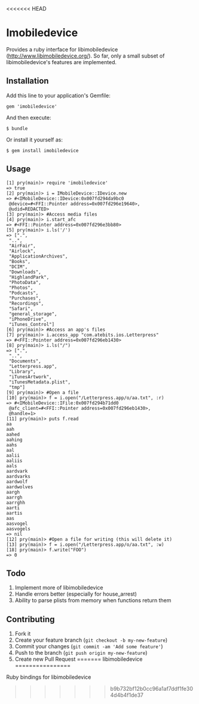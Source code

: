 <<<<<<< HEAD
# Imobiledevice

Provides a ruby interface for libimobiledevice (http://www.libimobiledevice.org/).  So far, only a small subset of libimobiledevice's features are implemented.

## Installation

Add this line to your application's Gemfile:

    gem 'imobiledevice'

And then execute:

    $ bundle

Or install it yourself as:

    $ gem install imobiledevice

## Usage

``` pry
[1] pry(main)> require 'imobiledevice'
=> true
[2] pry(main)> i = IMobileDevice::IDevice.new
=> #<IMobileDevice::IDevice:0x007fd294da9bc0
 @device=#<FFI::Pointer address=0x007fd296e19640>,
 @udid=REDACTED>
[3] pry(main)> #Access media files
[4] pry(main)> i.start_afc
=> #<FFI::Pointer address=0x007fd296e3bb80>
[5] pry(main)> i.ls('/')
=> [".",
 "..",
 "AirFair",
 "Airlock",
 "ApplicationArchives",
 "Books",
 "DCIM",
 "Downloads",
 "HighlandPark",
 "PhotoData",
 "Photos",
 "Podcasts",
 "Purchases",
 "Recordings",
 "Safari",
 "general_storage",
 "iPhoneDrive",
 "iTunes_Control"]
[6] pry(main)> #Access an app's files
[7] pry(main)> i.access_app "com.atebits.ios.Letterpress"
=> #<FFI::Pointer address=0x007fd296eb1430>
[8] pry(main)> i.ls("/")
=> [".",
 "..",
 "Documents",
 "Letterpress.app",
 "Library",
 "iTunesArtwork",
 "iTunesMetadata.plist",
 "tmp"]
[9] pry(main)> #Open a file
[10] pry(main)> f = i.open("/Letterpress.app/o/aa.txt", :r) 
=> #<IMobileDevice::IFile:0x007fd294b71dd0
 @afc_client=#<FFI::Pointer address=0x007fd296eb1430>,
 @handle=1>
[11] pry(main)> puts f.read
aa
aah
aahed
aahing
aahs
aal
aalii
aaliis
aals
aardvark
aardvarks
aardwolf
aardwolves
aargh
aarrgh
aarrghh
aarti
aartis
aas
aasvogel
aasvogels
=> nil
[12] pry(main)> #Open a file for writing (this will delete it)
[13] pry(main)> f = i.open("/Letterpress.app/o/aa.txt", :w)
[18] pry(main)> f.write("FOO")
=> 0
```

## Todo

1. Implement more of libimobiledevice 
2. Handle errors better (especially for house_arrest)
3. Ability to parse plists from memory when functions return them 

## Contributing

1. Fork it
2. Create your feature branch (`git checkout -b my-new-feature`)
3. Commit your changes (`git commit -am 'Add some feature'`)
4. Push to the branch (`git push origin my-new-feature`)
5. Create new Pull Request
=======
libimobiledevice
================

Ruby bindings for libimobiledevice
>>>>>>> b9b732bf12b0cc96a1af7ddf1fe304d4b4f1de37
